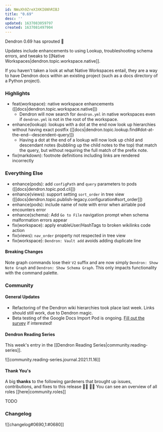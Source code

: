 ```yaml
---
id: NWuXh9ZreX3XKI6NhRIBJ
title: "0.69"
desc: ''
updated: 1637083059797
created: 1637081497904
---
```


Dendron 0.69 has sprouted  🌱

Updates include enhancements to using Lookup, troubleshooting schema errors, and tweaks to [[Native Workspaces|dendron.topic.workspace.native]].

If you haven't taken a look at what Native Workspaces entail, they are a way to have Dendron docs within an existing project (such as a docs directory of a Python project).

### Highlights
- feat(workspace): native workspace enhancements ([[docs|dendron.topic.workspace.native]])
  - Dendron will now search for `dendron.yml` in native workspaces even if `dendron.yml` is not in the root of the workspace.
- enhance(lookup): lookups with a dot at the end now look up hierarchies without having exact postfix ([[docs|dendron.topic.lookup.find#dot-at-the-end--descendent-query]])
  - Having a dot at the end of a lookup will now look up child and descendant notes (bubbling up the child notes to the top) that match the query, but without requiring the full match of the prefix note.
- fix(markdown): footnote definitions including links are rendered incorrectly

### Everything Else
- enhance(pods): add `configPath` and `query` parameters to pods ([[docs|dendron.topic.pod.cli]])
- enhance(views): support setting `sort_order` in tree view ([[docs|dendron.topic.publish-legacy.configuration#sort_order]])
- enhance(pods): include name of note with error when airtable pod encounters error
- enhance(schema): Add `Go to File` navigation prompt when schema malformation errors appear
- fix(workspace): apply enableUser/HashTags to broken wikilinks code action
- fix(views): `nav_order` property not respected in tree view
- fix(workspace): `Dendron: Vault add` avoids adding duplicate line

#### Breaking Changes
Note graph commands lose their `V2` suffix and are now simply `Dendron: Show Note Graph` and `Dendron: Show Schema Graph`. This only impacts functionality with the command palette.

### Community

#### General Updates

- Refactoring of the Dendron wiki hierarchies took place last week. Links should still work, due to Dendron magic.
- Beta testing of the Google Docs Import Pod is ongoing. [Fill out the survey](https://airtable.com/shrP1yKjIDPFU4wHN) if interested!

#### Dendron Reading Series

This week's entry in the [[Dendron Reading Series|community.reading-series]].

![[community.reading-series.journal.2021.11.16]]

#### Thank You's

A big **thanks** to the following gardeners that brought up issues, contributions, and fixes to this release :man_farmer: :woman_farmer: 
You can see an overview of all roles [[here|community.roles]]

TODO

### Changelog
![[changelog#0690,1:#0680]]
